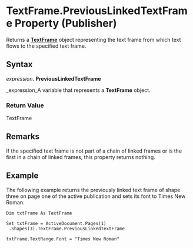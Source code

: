 
# TextFrame.PreviousLinkedTextFrame Property (Publisher)

Returns a  **[TextFrame](95e88f5a-b3dc-272e-7c1d-5282c97ae11e.md)** object representing the text frame from which text flows to the specified text frame.


## Syntax

 _expression_. **PreviousLinkedTextFrame**

 _expression_A variable that represents a  **TextFrame** object.


### Return Value

TextFrame


## Remarks

If the specified text frame is not part of a chain of linked frames or is the first in a chain of linked frames, this property returns nothing.


## Example

The following example returns the previously linked text frame of shape three on page one of the active publication and sets its font to Times New Roman.


```
Dim txtFrame As TextFrame 
 
Set txtFrame = ActiveDocument.Pages(1) _ 
 .Shapes(3).TextFrame.PreviousLinkedTextFrame 
 
txtFrame.TextRange.Font = "Times New Roman"
```

